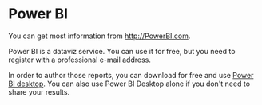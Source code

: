 # Power BI

You can get most information from <http://PowerBI.com>.

Power BI is a dataviz service. You can use it for free, but you need to register with a professional e-mail address.

In order to author those reports, you can download for free and use [Power BI desktop](https://powerbi.microsoft.com/en-us/desktop/). 
You can also use Power BI Desktop alone if you don't need to share your results. 
